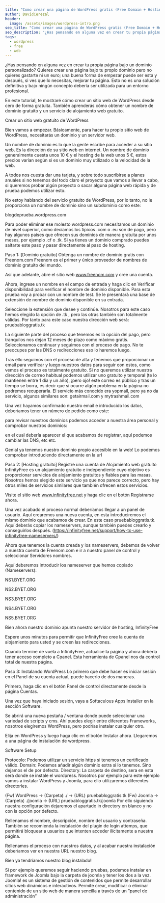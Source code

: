 ```yaml
---
title: "Como crear una página de WordPress gratis (Free Domain + Hosting)"
author: DavidCerezal
header:
  image: /assets/images/wordpress-intro.png
seo_title: "Como crear una página de WordPress gratis (Free Domain + Hosting)"
seo_description: "¿Has pensando en alguna vez en crear tu propia página bajo un dominio personalizado? Quieres crear una página bajo tu propio dominio pero no quieres gastarte ni un euro; una buena forma de empezar puede ser esta y después, si ves que lo necesitas, mejorar tu página..."  
tags: 
  - wordpress
  - free
  - web
---
```


¿Has pensando en alguna vez en crear tu propia página bajo un dominio personalizado? Quieres crear una página bajo tu propio dominio pero no quieres gastarte ni un euro; una buena forma de empezar puede ser esta y después, si ves que lo necesitas, mejorar tu página. Esto no es una solución definitiva y bajo ningún concepto debería ser utilizada para un entorno profesional.

En este tutorial, te mostraré cómo crear un sitio web de WordPress desde cero de forma gratuita. También aprenderás cómo obtener un nombre de dominio gratuito y un servicio de alojamiento web gratuito.

 

Crear un sitio web gratuito de WordPress

Bien vamos a empezar. Básicamente, para hacer tu propio sitio web de WordPress, necesitarás un dominio y un servidor web.

Un nombre de dominio es lo que la gente escribe para acceder a su sitio web. Es la dirección de su sitio web en internet. Un nombre de dominio generalmente cuesta unos 10 € y el hosting de la web unos 5 €, estos precios varían según si es un dominio muy utilizado o la velocidad de la web.

A todos nos cuesta dar una tarjeta, y sobre todo suscribirse a planes anuales si no tenemos del todo claro el proyecto que vamos a llevar a cabo, si queremos probar algún proyecto o sacar alguna página web rápida y de prueba podemos utilizar esto.

No estoy hablando del servicio gratuito de WordPress, por lo tanto, no le proporciona un nombre de dominio sino un subdominio como este:

blogdeprueba.wordpress.com

Para poder eliminar ese molesto wordpress.com necesitamos un dominio de nivel superior, como decíamos los típicos .com o .eu son de pago, pero hay algunos países que ofrecen sus dominios de manera gratuita por unos meses, por ejemplo .cf o .tk.
Si ya tienes un dominio comprado puedes saltarte este paso y pasar directamente al paso de hosting.

 

Paso 1: [Dominio gratuito] Obtenga un nombre de dominio gratis con Freenom.com
Freenom es el primer y único proveedor de nombres de dominio gratuito del mundo.

Así que adelante, abre el sitio web www.freenom.com y cree una cuenta.

Ahora, ingrese un nombre en el campo de entrada y haga clic en Verificar disponibilidad para verificar el nombre de dominio disponible. Para esta prueba voy a probar con un nombre de test. Se le presentará una base de extensión de nombre de dominio disponible en su entrada.



Seleccione la extensión que desee y continúe. Nosotros para este caso hemos elegido la opción de .tk , pero las otras también son totalmente válidas. Por tanto para este caso nuestra dirección web será: pruebabloggratis.tk

La siguiente parte del proceso que tenemos es la opción del pago, pero tranquilos nos dejan 12 meses de plazo como máximo gratis. Seleccionamos continuar y seguimos con el proceso de pago. No te preocupes por las DNS o redirecciones eso lo haremos luego.



Tras ello seguimos con el proceso de alta y tenemos que proporcionar un email para verificar y luego nuestros datos para seguir con estos, como vemos el proceso es totalmente gratuito. Si no queremos utilizar nuestra dirección de correo habitual podemos utilizar uno gratuito y temporal (te lo mantienen entre 1 día y un año), ¡pero ojo! este correo es público y tras un tiempo se borra, es decir que si ocurre algún problema en la página no podremos recuperarla. El servicio más conocido era yopmail, pero ya no da servicio, algunos similares son: getairmail.com y mytrashmail.com



 

Una vez hayamos confirmado nuestro email e introducido los datos, deberíamos tener un número de pedido como este:



para revisar nuestros dominios podemos acceder a nuestra área personal y comprobar nuestros dominios:



en el cual debería aparecer el que acabamos de registrar, aquí podemos cambiar las DNS, etc etc.

Genial ya tenemos nuestro dominio propio accesible en la web! Lo podemos comprobar introduciendo directamente en la url

 

Paso 2: [Hosting gratuito] Registre una cuenta de Alojamiento web gratuito
InfinityFree es un alojamiento gratuito e independiente cuyo objetivo es proporcionar servicios de alojamiento gratuitos y fiables para las masas. Nosotros hemos elegido este servicio ya que nos parece correcto, pero hay otros miles de servicios similares que también ofrecen estos servicios.

Visite el sitio web www.infinityfree.net y haga clic en el botón Registrarse ahora.



Una vez acabado el proceso normal deberíamos llegar a un panel de usuario. Aquí crearemos una nueva cuenta, en esta introduciremos el mismo dominio que acabamos de crear. En este caso pruebabloggratis.tk. Aquí deberás copiar los nameservers, aunque también puedes crearlo y conseguirlos después. (https://infinityfree.net/support/how-to-use-infinityfree-nameservers/)



Ahora que tenemos la cuenta creada y los nameservers, debemos de volver a nuestra cuenta de Freenom.com e ir a nuestro panel de control y seleccionar Servidores nombres. 

Aquí deberemos introducir los nameserver que hemos copiado (Nameservers):

NS1.BYET.ORG

NS2.BYET.ORG

NS3.BYET.ORG

NS4.BYET.ORG

NS5.BYET.ORG

 

Bien ahora nuestro dominio apunta nuestro servidor de hosting, InfinityFree



Espere unos minutos para permitir que InfinityFree cree la cuenta de alojamiento para usted y se creen las redirecciones.

Cuando termine de vuela a InfinityFree, actualice la página y ahora debería tener acceso completo a Cpanel. Esta herramienta de Cpanel nos da control total de nuestra página.

 

Paso 3: Instalando WordPress
Lo primero que debe hacer es iniciar sesión en el Panel de su cuenta actual, puede hacerlo de dos maneras.

Primero, haga clic en el botón Panel de control directamente desde la página Cuentas.



Una vez que haya iniciado sesión, vaya a Softaculous Apps Installer en la sección Software.




Se abrirá una nueva pestaña / ventana donde puede seleccionar una variedad de scripts y cms. Ahí puedes elegir entre diferentes Frameworks, nosotros elegiremos WordPress, pero podrías instalar cualquier otro.

Elija en WordPress y luego haga clic en el botón Instalar ahora. Llegaremos a una página de instalación de wordpress.

Software Setup

Protocolo: Podemos utilizar un servicio https si tenemos un certificado válido.
Domain: Podemos añadir algún dominio extra si lo tenemos. Sino dejamos el de por defecto.
Directory: La carpeta de destino, sera en esta será donde se instale el wordpress.
Nosotros por ejemplo para este ejemplo vamos a instalar WordPress y Joomla, para ello utilizaremos diferentes directories.

(Fw) WordPress → (Carpeta) ./ → (URL) pruebabloggratis.tk
(Fw) Joomla → (Carpeta) ./joomla → (URL) pruebabloggratis.tk/joomla
Por ello siguiendo nuestra configuración dejaremos el apartado in directory en blanco y no con la opción por defecto.




Rellenamos el nombre, descripción, nombre del usuario y contraseña. También se recomienda la instalación del plugin de login attemps, que permitirá bloquear a usuarios que intenten acceder ilícitamente a nuestra página.

Rellenamos el proceso con nuestros datos, y al acabar nuestra instalación deberíamos ver en nuestra URL nuestro blog.

 

 


Bien ya tendríamos nuestro blog instalado!

Si por ejemplo queremos seguir haciendo pruebas, podemos instalar en framework de Joomla bajo la carpeta de joomla y tener los dos a la vez. 
Joomla! es un sistema de gestión de contenidos que permite desarrollar sitios web dinámicos e interactivos. Permite crear, modificar o eliminar contenido de un sitio web de manera sencilla a través de un “panel de administración”

[^1]: Texture image courtesty of [Lovetextures](http://www.lovetextures.com/)